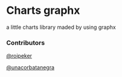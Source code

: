 # Charts graphx 

a little charts library maded by using graphx


### Contributors 

[@roipeker](https://github.com/roipeker)

[@unacorbatanegra](https://github.com/unacorbatanegra)

